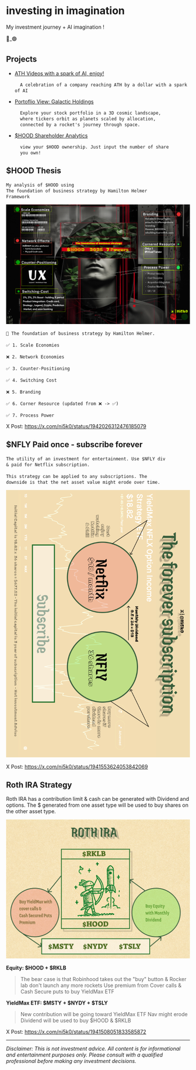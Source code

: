 # investing in imagination

My investment journey + AI imagination !

 🔴_🟢

## Projects 

- [ATH Videos with a spark of AI, enjoy!](https://ni5k0.github.io/investing_in_imagination/ath_videos/)
    
        A celebration of a company reaching ATH by a dollar with a spark of AI 

- [Portoflio View: Galactic Holdings](https://ni5k0.github.io/galactic_holdings/)

        Explore your stock portfolio in a 3D cosmic landscape, 
        where tickers orbit as planets scaled by allocation, 
        connected by a rocket's journey through space.

- [$HOOD Shareholder Analytics](https://ni5k0.github.io/hood/)

        view your $HOOD ownership. Just input the number of share
        you own!

## $HOOD Thesis

    My analysis of $HOOD using
    The foundation of business strategy by Hamilton Helmer
    Framework

![HOOD 2025 7 Powers](img/hood_2025_7power.jpg)

```
🔖 The foundation of business strategy by Hamilton Helmer. 

✅ 1. Scale Economies 

❌ 2. Network Economies

✅ 3. Counter-Positioning

✅ 4. Switching Cost

❌ 5. Branding

✅ 6. Corner Resource (updated from ❌ -> ✅)

✅ 7. Process Power
```

X Post: https://x.com/ni5k0/status/1942026312476185079

## $NFLY Paid once - subscribe forever 

    The utility of an investment for entertainment. Use $NFLY div
    & paid for Netflix subscription. 

    This strategy can be applied to any subscriptions. The 
    downside is that the net asset value might erode over time.

![The forever subscription](img/netlix_forever.png)

X Post: https://x.com/ni5k0/status/1941553624053842069

## Roth IRA Strategy

Roth IRA has a contribution limit & cash can be generated with Dividend and options. The $ generated from one asset type will be used to buy shares on the other asset type.

![Roth IRA Strategy](img/roth_ira_2025_strategy.png)

**Equity: $HOOD + $RKLB**
> The bear case is that Robinhood takes out the "buy" button & Rocker lab don't launch any more rockets
> Use premium from Cover calls & Cash Secure puts to buy YieldMax ETF

**YieldMax ETF: $MSTY + $NYDY + $TSLY**
> New contribution will be going toward YieldMax ETF
> Nav might erode 
> Dividend will be used to buy $HOOD & $RKLB

X Post: https://x.com/ni5k0/status/1941508051833585872

---

*Disclaimer: This is not investment advice. All content is for informational and entertainment purposes only. Please consult with a qualified professional before making any investment decisions.* 